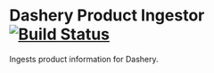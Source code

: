 # Dashery Product Ingestor [![Build Status](https://travis-ci.org/Cowbacca/dashery-product-ingestor.svg)](https://travis-ci.org/Cowbacca/dashery-product-ingestor)

Ingests product information for Dashery.
